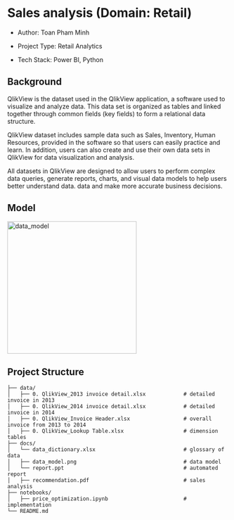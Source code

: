 # Sales analysis (Domain: Retail)
- Author: Toan Pham Minh
  
- Project Type: Retail Analytics

- Tech Stack: Power BI, Python
## Background

QlikView is the dataset used in the QlikView application, a software used to visualize and analyze data. This data set is organized as tables and linked together through common fields (key fields) to form a relational data structure.

QlikView dataset includes sample data such as Sales, Inventory, Human Resources, provided in the software so that users can easily practice and learn. In addition, users can also create and use their own data sets in QlikView for data visualization and analysis.

All datasets in QlikView are designed to allow users to perform complex data queries, generate reports, charts, and visual data models to help users better understand data. data and make more accurate business decisions.

## Model
<img width="294" height="301" alt="data_model" src="https://github.com/user-attachments/assets/12593784-1b60-447f-8d53-c2e7c556dc8a" />

## Project Structure
```text
├── data/
│   ├── 0. QlikView_2013 invoice detail.xlsx            # detailed invoice in 2013
│   ├── 0. QlikView_2014 invoice detail.xlsx            # detailed invoice in 2014
│   ├── 0. QlikView_Invoice Header.xlsx                 # overall invoice from 2013 to 2014
│   ├── 0. QlikView_Lookup Table.xlsx                   # dimension tables
├── docs/
│   └── data_dictionary.xlsx                            # glossary of data
│   ├── data_model.png                                  # data model
│   └── report.ppt                                      # automated report
│   ├── recommendation.pdf                              # sales analysis
├── notebooks/                     
│   ├── price_optimization.ipynb                        # implementation
└── README.md
